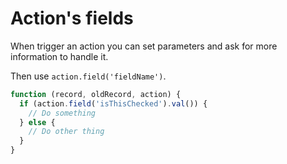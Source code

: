 # Action's fields

When trigger an action you can set parameters and ask for more
information to handle it.

Then use `action.field('fieldName')`.

```js
function (record, oldRecord, action) {
  if (action.field('isThisChecked').val()) {
    // Do something
  } else {
    // Do other thing
  }
}
```
